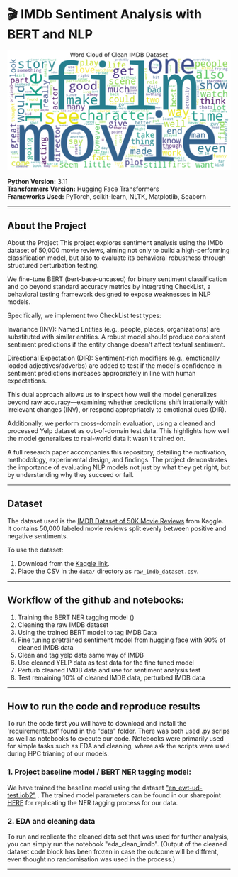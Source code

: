 # 🎬 IMDb Sentiment Analysis with BERT and NLP

![](report/images/wordcloud.png)

**Python Version:** 3.11  
**Transformers Version:** Hugging Face Transformers  
**Frameworks Used:** PyTorch, scikit-learn, NLTK, Matplotlib, Seaborn

---

## About the Project

About the Project
This project explores sentiment analysis using the IMDb dataset of 50,000 movie reviews, aiming not only to build a high-performing classification model, but also to evaluate its behavioral robustness through structured perturbation testing.

We fine-tune BERT (bert-base-uncased) for binary sentiment classification and go beyond standard accuracy metrics by integrating CheckList, a behavioral testing framework designed to expose weaknesses in NLP models.

Specifically, we implement two CheckList test types:

Invariance (INV): Named Entities (e.g., people, places, organizations) are substituted with similar entities. A robust model should produce consistent sentiment predictions if the entity change doesn't affect textual sentiment.

Directional Expectation (DIR): Sentiment-rich modifiers (e.g., emotionally loaded adjectives/adverbs) are added to test if the model's confidence in sentiment predictions increases appropriately in line with human expectations.

This dual approach allows us to inspect how well the model generalizes beyond raw accuracy—examining whether predictions shift irrationally with irrelevant changes (INV), or respond appropriately to emotional cues (DIR).

Additionally, we perform cross-domain evaluation, using a cleaned and processed Yelp dataset as out-of-domain test data. This highlights how well the model generalizes to real-world data it wasn't trained on.

A full research paper accompanies this repository, detailing the motivation, methodology, experimental design, and findings. The project demonstrates the importance of evaluating NLP models not just by what they get right, but by understanding why they succeed or fail.

---

## Dataset

The dataset used is the [IMDB Dataset of 50K Movie Reviews](https://www.kaggle.com/datasets/lakshmi25npathi/imdb-dataset-of-50k-movie-reviews) from Kaggle.  
It contains 50,000 labeled movie reviews split evenly between positive and negative sentiments.

To use the dataset:
1. Download from the [Kaggle link](https://www.kaggle.com/datasets/lakshmi25npathi/imdb-dataset-of-50k-movie-reviews).
2. Place the CSV in the `data/` directory as `raw_imdb_dataset.csv`.

---
## Workflow of the github and notebooks:

1. Training the BERT NER tagging model ()
2. Cleaning the raw IMDB dataset
3. Using the trained BERT model to tag IMDB Data
4. Fine tuning pretrained sentiment model from hugging face with 90% of cleaned IMDB data
5. Clean and tag yelp data same way of IMDB
6. Use cleaned YELP data as test data for the fine tuned model
7. Perturb cleaned IMDB data and use for sentiment analysis test
8. Test remaining 10% of cleaned IMDB data, perturbed IMDB data


---

## How to run the code and reproduce results

To run the code first you will have to download and install the 'requirements.txt' found in the "data" folder. There was both used .py scrips as well as notebooks to execute our code. Notebooks were primarily used for simple tasks such as EDA and cleaning, where ask the scripts were used during HPC trianing of our models. 

### 1. Project baseline model / BERT NER tagging model:

We have trained the baseline model using the dataset ["en_ewt-ud-test.iob2"](https://learnit.itu.dk/pluginfile.php/418423/mod_resource/content/1/en_ewt-ud-test.iob2) . The trained model parameters can be found in our sharepoint [HERE](https://ituniversity.sharepoint.com/:f:/s/NLP572/EmPch8O89UtCgIcIPi6vapMBxB_O0rVGicvcW1p6u64x0A?e=kRt6Qf) for replicating the NER tagging process for our data.

### 2. EDA and cleaning data

To run and replicate the cleaned data set that was used for further analysis, you can simply run the notebook "eda_clean_imdb". (Output of the cleaned dataset code block has been frozen in case the outcome will be diffrent, even thought no randomisation was used in the process.)










---


